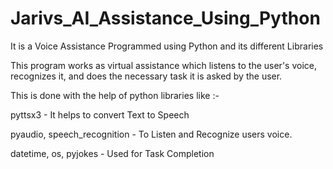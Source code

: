 # Jarivs_AI_Assistance_Using_Python
It is a Voice Assistance Programmed using Python and its different Libraries

This program works as virtual assistance which listens to the user's voice, recognizes it, and does the necessary task it is asked by the user.

This is done with the help of python libraries like :-

pyttsx3 - It helps to convert Text to Speech

pyaudio, speech_recognition - To Listen and Recognize users voice.

datetime, os, pyjokes - Used for Task Completion
